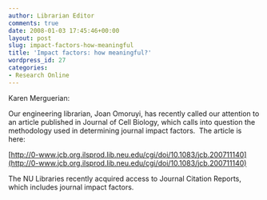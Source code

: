 ```yaml
---
author: Librarian Editor
comments: true
date: 2008-01-03 17:45:46+00:00
layout: post
slug: impact-factors-how-meaningful
title: 'Impact factors: how meaningful?'
wordpress_id: 27
categories:
- Research Online
---
```


Karen Merguerian:

Our engineering librarian, Joan Omoruyi, has recently called our attention to an article published in Journal of Cell Biology, which calls into question the methodology used in determining journal impact factors.  The article is here:

[http://0-www.jcb.org.ilsprod.lib.neu.edu/cgi/doi/10.1083/jcb.200711140](http://0-www.jcb.org.ilsprod.lib.neu.edu/cgi/doi/10.1083/jcb.200711140)

The NU Libraries recently acquired access to Journal Citation Reports, which includes journal impact factors. 

